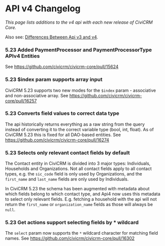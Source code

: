 # API v4 Changelog

*This page lists additions to the v4 api with each new release of CiviCRM Core.*

Also see: [Differences Between Api v3 and v4](/api/v4/differences-with-v3.md).

### 5.23 Added PaymentProcessor and PaymentProcessorType APIv4 Entities

See https://github.com/civicrm/civicrm-core/pull/15624

### 5.23 $index param supports array input

CiviCRM 5.23 supports two new modes for the `$index` param - associative and non-associative array. See https://github.com/civicrm/civicrm-core/pull/16257

### 5.23 Converts field values to correct data type

The api historically returns everything as a raw string from the query instead of converting it to the correct variable type (bool, int, float). As of CiviCRM 5.23 this is fixed for all DAO-based entities. See https://github.com/civicrm/civicrm-core/pull/16274

### 5.23 Selects only relevant contact fields by default

The Contact entity in CiviCRM is divided into 3 major types: Individuals, Households and Organizations.
Not all contact fields apply to all contact types, e.g. the `sic_code` field is only used by Organizations,
and the `first_name` and `last_name` fields are only used by Individuals. 

In CiviCRM 5.23 the schema has been augmented with metadata about which fields belong to which contact type, and Api4 now uses this
metadata to select only relevant fields. E.g. fetching a household with the api will not return the `first_name` or `organization_name` fields
as those will always be `null`.

### 5.23 Get actions support selecting fields by * wildcard

The `select` param now supports the `*` wildcard character for matching field names.
See https://github.com/civicrm/civicrm-core/pull/16302